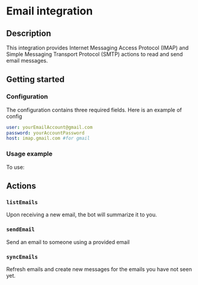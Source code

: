 # Email integration

## Description

This integration provides Internet Messaging Access Protocol (IMAP) and Simple Messaging Transport Protocol (SMTP) actions to read and send email messages.

## Getting started

### Configuration

The configuration contains three required fields. Here is an example of config

```yml
user: yourEmailAccount@gmail.com
password: yourAccountPassword
host: imap.gmail.com #for gmail
```

### Usage example

To use:

## Actions

### `listEmails`

Upon receiving a new email, the bot will summarize it to you.

### `sendEmail`

Send an email to someone using a provided email

### `syncEmails`

Refresh emails and create new messages for the emails you have not seen yet.
